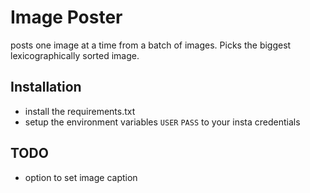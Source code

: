 # Image Poster
posts one image at a time from a batch of images. Picks the biggest lexicographically sorted image.

## Installation
- install the requirements.txt
- setup the environment variables `USER` `PASS` to your insta credentials

## TODO
- option to set image caption
